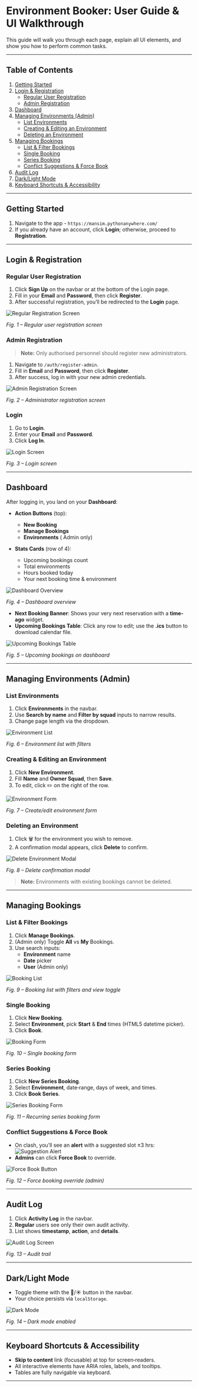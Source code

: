 # Environment Booker: User Guide & UI Walkthrough

This guide will walk you through each page, explain all UI elements, and show you how to perform common tasks.

---

## Table of Contents

1. [Getting Started](#getting-started)  
2. [Login & Registration](#login--registration)  
   - [Regular User Registration](#regular-user-registration)  
   - [Admin Registration](#admin-registration)  
3. [Dashboard](#dashboard)  
4. [Managing Environments (Admin)](#managing-environments-admin)  
   - [List Environments](#list-environments)  
   - [Creating & Editing an Environment](#creating--editing-an-environment)  
   - [Deleting an Environment](#deleting-an-environment)  
5. [Managing Bookings](#managing-bookings)  
   - [List & Filter Bookings](#list--filter-bookings)  
   - [Single Booking](#single-booking)  
   - [Series Booking](#series-booking)  
   - [Conflict Suggestions & Force Book](#conflict-suggestions--force-book)  
6. [Audit Log](#audit-log)  
7. [Dark/Light Mode](#darklight-mode)  
8. [Keyboard Shortcuts & Accessibility](#keyboard-shortcuts--accessibility)  

---

## Getting Started

1. Navigate to the app - `https://mansim.pythonanywhere.com/`
2. If you already have an account, click **Login**; otherwise, proceed to **Registration**.

---

## Login & Registration

### Regular User Registration

1. Click **Sign Up** on the navbar or at the bottom of the Login page.  
2. Fill in your **Email** and **Password**, then click **Register**.  
3. After successful registration, you’ll be redirected to the **Login** page.

![Regular Registration Screen](user-guide-images/Register.png)

_Fig. 1 – Regular user registration screen_

### Admin Registration

> **Note:** Only authorised personnel should register new administrators.

1. Navigate to `/auth/register-admin`.  
2. Fill in **Email** and **Password**, then click **Register**.  
3. After success, log in with your new admin credentials.

![Admin Registration Screen](user-guide-images/Register.png)

_Fig. 2 – Administrator registration screen_

### Login

1. Go to **Login**.  
2. Enter your **Email** and **Password**.  
3. Click **Log In**.

![Login Screen](user-guide-images/Login.png)

_Fig. 3 – Login screen_

---

## Dashboard

After logging in, you land on your **Dashboard**:

- **Action Buttons** (top):  
  - **New Booking**
  - **Manage Bookings**
  - **Environments** ( Admin only)

- **Stats Cards** (row of 4):  
  - Upcoming bookings count  
  - Total environments  
  - Hours booked today  
  - Your next booking time & environment

![Dashboard Overview](user-guide-images/Dashboard.png)

_Fig. 4 – Dashboard overview_

- **Next Booking Banner**: Shows your very next reservation with a **time-ago** widget.  
- **Upcoming Bookings Table**: Click any row to edit; use the **.ics** button to download calendar file.

![Upcoming Bookings Table](user-guide-images/dashboard-upcoming-table.png)

_Fig. 5 – Upcoming bookings on dashboard_

---

## Managing Environments (Admin)

### List Environments

1. Click **Environments** in the navbar.  
2. Use **Search by name** and **Filter by squad** inputs to narrow results.  
3. Change page length via the dropdown.

![Environment List](user-guide-images/env-list.png)

_Fig. 6 – Environment list with filters_

### Creating & Editing an Environment

1. Click **New Environment**.  
2. Fill **Name** and **Owner Squad**, then **Save**.  
3. To edit, click ✏️ on the right of the row.

![Environment Form](user-guide-images/env-form.png)

_Fig. 7 – Create/edit environment form_

### Deleting an Environment

1. Click 🗑️ for the environment you wish to remove.  
2. A confirmation modal appears, click **Delete** to confirm.

![Delete Environment Modal](user-guide-images/env-delete-modal.png)

_Fig. 8 – Delete confirmation modal_

> **Note:** Environments with existing bookings cannot be deleted.

---

## Managing Bookings

### List & Filter Bookings

1. Click **Manage Bookings**.  
2. (Admin only) Toggle **All** vs **My** Bookings.  
3. Use search inputs:
   - **Environment** name  
   - **Date** picker  
   - **User** (Admin only)

![Booking List](user-guide-images/booking-list.png)

_Fig. 9 – Booking list with filters and view toggle_

### Single Booking

1. Click **New Booking**.  
2. Select **Environment**, pick **Start** & **End** times (HTML5 datetime picker).  
3. Click **Book**.

![Booking Form](user-guide-images/booking-form.png)

_Fig. 10 – Single booking form_

### Series Booking

1. Click **New Series Booking**.  
2. Select **Environment**, date‐range, days of week, and times.  
3. Click **Book Series**.

![Series Booking Form](user-guide-images/series-booking-form.png)

_Fig. 11 – Recurring series booking form_

### Conflict Suggestions & Force Book

- On clash, you’ll see an **alert** with a suggested slot ±3 hrs:  
  ![Suggestion Alert](user-guide-images/suggestion-alert.png)  
- **Admins** can click **Force Book** to override.

![Force Book Button](user-guide-images/force-book-button.png)

_Fig. 12 – Force booking override (admin)_

---

## Audit Log

1. Click **Activity Log** in the navbar.  
2. **Regular** users see only their own audit activity.  
3. List shows **timestamp**, **action**, and **details**.

![Audit Log Screen](user-guide-images/audit-log.png)

_Fig. 13 – Audit trail_

---

## Dark/Light Mode

- Toggle theme with the 🌙/☀️ button in the navbar.  
- Your choice persists via `localStorage`.

![Dark Mode](user-guide-images/dark-mode.png)

_Fig. 14 – Dark mode enabled_

---

## Keyboard Shortcuts & Accessibility

- **Skip to content** link (focusable) at top for screen‐readers.  
- All interactive elements have ARIA roles, labels, and tooltips.  
- Tables are fully navigable via keyboard.

---
